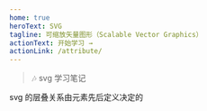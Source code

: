```yaml
---
home: true
heroText: SVG
tagline: 可缩放矢量图形（Scalable Vector Graphics）
actionText: 开始学习 →
actionLink: /attribute/
---
```


> :notes: svg 学习笔记

svg 的层叠关系由元素先后定义决定的
